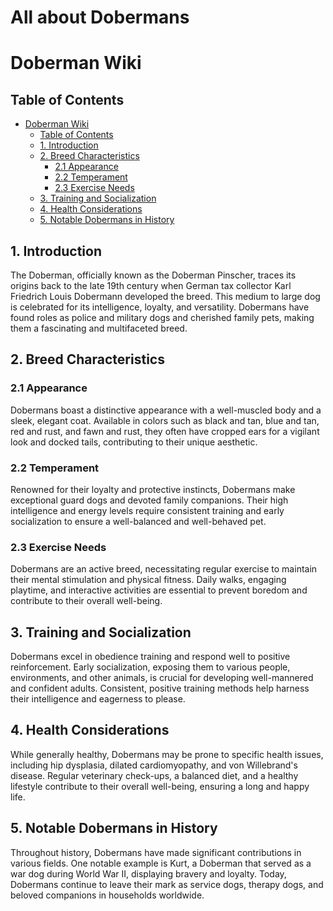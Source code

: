 # All about Dobermans

# Doberman Wiki

## Table of Contents
- [Doberman Wiki](#doberman-wiki)
  - [Table of Contents](#table-of-contents)
  - [1. Introduction ](#1-introduction-)
  - [2. Breed Characteristics ](#2-breed-characteristics-)
    - [2.1 Appearance ](#21-appearance-)
    - [2.2 Temperament ](#22-temperament-)
    - [2.3 Exercise Needs ](#23-exercise-needs-)
  - [3. Training and Socialization ](#3-training-and-socialization-)
  - [4. Health Considerations ](#4-health-considerations-)
  - [5. Notable Dobermans in History ](#5-notable-dobermans-in-history-)

## 1. Introduction <a name="introduction"></a>
The Doberman, officially known as the Doberman Pinscher, traces its origins back to the late 19th century when German tax collector Karl Friedrich Louis Dobermann developed the breed. This medium to large dog is celebrated for its intelligence, loyalty, and versatility. Dobermans have found roles as police and military dogs and cherished family pets, making them a fascinating and multifaceted breed.

## 2. Breed Characteristics <a name="breed-characteristics"></a>
### 2.1 Appearance <a name="21-appearance"></a>
Dobermans boast a distinctive appearance with a well-muscled body and a sleek, elegant coat. Available in colors such as black and tan, blue and tan, red and rust, and fawn and rust, they often have cropped ears for a vigilant look and docked tails, contributing to their unique aesthetic.

### 2.2 Temperament <a name="22-temperament"></a>
Renowned for their loyalty and protective instincts, Dobermans make exceptional guard dogs and devoted family companions. Their high intelligence and energy levels require consistent training and early socialization to ensure a well-balanced and well-behaved pet.

### 2.3 Exercise Needs <a name="23-exercise-needs"></a>
Dobermans are an active breed, necessitating regular exercise to maintain their mental stimulation and physical fitness. Daily walks, engaging playtime, and interactive activities are essential to prevent boredom and contribute to their overall well-being.

## 3. Training and Socialization <a name="training-and-socialization"></a>
Dobermans excel in obedience training and respond well to positive reinforcement. Early socialization, exposing them to various people, environments, and other animals, is crucial for developing well-mannered and confident adults. Consistent, positive training methods help harness their intelligence and eagerness to please.

## 4. Health Considerations <a name="health-considerations"></a>
While generally healthy, Dobermans may be prone to specific health issues, including hip dysplasia, dilated cardiomyopathy, and von Willebrand's disease. Regular veterinary check-ups, a balanced diet, and a healthy lifestyle contribute to their overall well-being, ensuring a long and happy life.

## 5. Notable Dobermans in History <a name="notable-dobermans-in-history"></a>
Throughout history, Dobermans have made significant contributions in various fields. One notable example is Kurt, a Doberman that served as a war dog during World War II, displaying bravery and loyalty. Today, Dobermans continue to leave their mark as service dogs, therapy dogs, and beloved companions in households worldwide.
